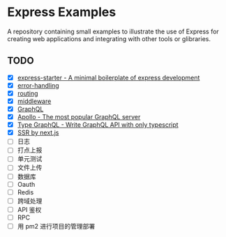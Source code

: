 # Express Examples

A repository containing small examples to illustrate the use of Express for creating web applications and integrating with other tools or glibraries.

## TODO

- [x] [express-starter - A minimal boilerplate of express development](./examples/starter)
- [x] [error-handling](./examples/error-handling)
- [x] [routing](./examples/routing)
- [x] [middleware](./examples/middleware)
- [x] [GraphQL](./examples/express-graphql-server)
- [x] [Apollo - The most popular GraphQL server](./examples/express-apollo)
- [x] [Type GraphQL - Write GraphQL API with only typescript](./examples/express-type-graphql)
- [x] [SSR by next.js](./examples/express-ssr)
- [ ] 日志
- [ ] 打点上报
- [ ] 单元测试
- [ ] 文件上传
- [ ] 数据库
- [ ] Oauth
- [ ] Redis
- [ ] 跨域处理
- [ ] API 鉴权
- [ ] RPC
- [ ] 用 pm2 进行项目的管理部署
